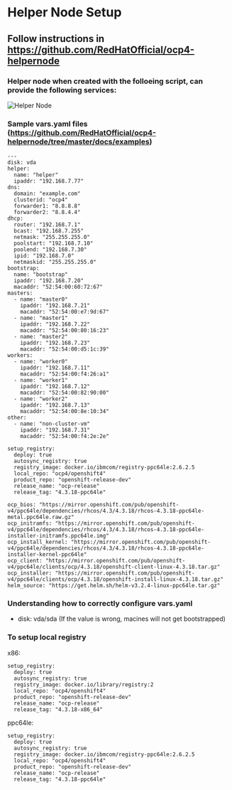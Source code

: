 # Helper Node Setup

## Follow instructions in https://github.com/RedHatOfficial/ocp4-helpernode

### Helper node when created with the folloeing script, can provide the following services:
![Helper Node](https://github.com/RedHatOfficial/ocp4-helpernode/blob/master/docs/images/hn.png)

### Sample vars.yaml files (https://github.com/RedHatOfficial/ocp4-helpernode/tree/master/docs/examples)

```
---
disk: vda
helper:
  name: "helper"
  ipaddr: "192.168.7.77"
dns:
  domain: "example.com"
  clusterid: "ocp4"
  forwarder1: "8.8.8.8"
  forwarder2: "8.8.4.4"
dhcp:
  router: "192.168.7.1"
  bcast: "192.168.7.255"
  netmask: "255.255.255.0"
  poolstart: "192.168.7.10"
  poolend: "192.168.7.30"
  ipid: "192.168.7.0"
  netmaskid: "255.255.255.0"
bootstrap:
  name: "bootstrap"
  ipaddr: "192.168.7.20"
  macaddr: "52:54:00:60:72:67"
masters:
  - name: "master0"
    ipaddr: "192.168.7.21"
    macaddr: "52:54:00:e7:9d:67"
  - name: "master1"
    ipaddr: "192.168.7.22"
    macaddr: "52:54:00:80:16:23"
  - name: "master2"
    ipaddr: "192.168.7.23"
    macaddr: "52:54:00:d5:1c:39"
workers:
  - name: "worker0"
    ipaddr: "192.168.7.11"
    macaddr: "52:54:00:f4:26:a1"
  - name: "worker1"
    ipaddr: "192.168.7.12"
    macaddr: "52:54:00:82:90:00"
  - name: "worker2"
    ipaddr: "192.168.7.13"
    macaddr: "52:54:00:8e:10:34"
other:
  - name: "non-cluster-vm"
    ipaddr: "192.168.7.31"
    macaddr: "52:54:00:f4:2e:2e"

setup_registry:
  deploy: true
  autosync_registry: true
  registry_image: docker.io/ibmcom/registry-ppc64le:2.6.2.5
  local_repo: "ocp4/openshift4"
  product_repo: "openshift-release-dev"
  release_name: "ocp-release"
  release_tag: "4.3.18-ppc64le"

ocp_bios: "https://mirror.openshift.com/pub/openshift-v4/ppc64le/dependencies/rhcos/4.3/4.3.18/rhcos-4.3.18-ppc64le-metal.ppc64le.raw.gz"
ocp_initramfs: "https://mirror.openshift.com/pub/openshift-v4/ppc64le/dependencies/rhcos/4.3/4.3.18/rhcos-4.3.18-ppc64le-installer-initramfs.ppc64le.img"
ocp_install_kernel: "https://mirror.openshift.com/pub/openshift-v4/ppc64le/dependencies/rhcos/4.3/4.3.18/rhcos-4.3.18-ppc64le-installer-kernel-ppc64le"
ocp_client: "https://mirror.openshift.com/pub/openshift-v4/ppc64le/clients/ocp/4.3.18/openshift-client-linux-4.3.18.tar.gz"
ocp_installer: "https://mirror.openshift.com/pub/openshift-v4/ppc64le/clients/ocp/4.3.18/openshift-install-linux-4.3.18.tar.gz"
helm_source: "https://get.helm.sh/helm-v3.2.4-linux-ppc64le.tar.gz"
```

### Understanding how to correctly configure vars.yaml

- disk: vda/sda (If the value is wrong, macines will not get bootstrapped)

### To setup local registry
x86:
```
setup_registry:
  deploy: true
  autosync_registry: true
  registry_image: docker.io/library/registry:2
  local_repo: "ocp4/openshift4"
  product_repo: "openshift-release-dev"
  release_name: "ocp-release"
  release_tag: "4.3.18-x86_64"
```

ppc64le:
```
setup_registry:
  deploy: true
  autosync_registry: true
  registry_image: docker.io/ibmcom/registry-ppc64le:2.6.2.5
  local_repo: "ocp4/openshift4"
  product_repo: "openshift-release-dev"
  release_name: "ocp-release"
  release_tag: "4.3.18-ppc64le"
```